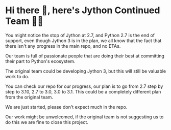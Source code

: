 # Hi there 👋, here's Jython Continued Team 👨‍💻

You might notice the stop of Jython at 2.7, and Python 2.7 is the end of support, even though Jython 3 is in the plan, we all know that the fact that there isn't any progress in the main repo, and no ETAs.

Our team is full of passionate people that are doing their best at committing their part to Python's ecosystem.

The original team could be developing Jython 3, but this will still be valuable work to do.

You can check our repo for our progress, our plan is to go from 2.7 step by step to 3.10, 2.7 to 3.0, 3.0 to 3.1. This could be a completely different plan from the original team.

We are just started, please don't expect much in the repo.

Our work might be unwelcomed, if the original team is not suggesting us to do this we are fine to close this project.

